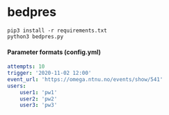 # bedpres  
```pip3 install -r requirements.txt```  
```python3 bedpres.py```  

#### Parameter formats (config.yml)
```yaml
attempts: 10
trigger: '2020-11-02 12:00'
event_url: 'https://omega.ntnu.no/events/show/541'
users:
    user1: 'pw1'
    user2: 'pw2'
    user3: 'pw3'
```

